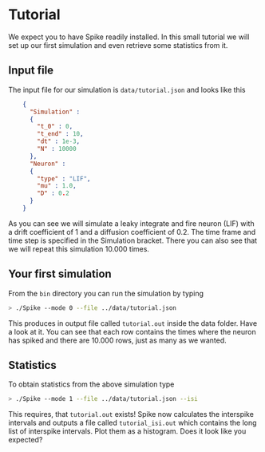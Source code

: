 # Tutorial

We expect you to have Spike readily installed.
In this small tutorial we will set up our first simulation and even retrieve some statistics from it.

## Input file
The input file for our simulation is `data/tutorial.json` and looks like this

```json
    {
      "Simulation" :
      {
        "t_0" : 0,
        "t_end" : 10,
        "dt" : 1e-3,
        "N" : 10000
      },
      "Neuron" :
      {
        "type" : "LIF",
        "mu" : 1.0,
        "D" : 0.2
      }
    }
```

As you can see we will simulate a leaky integrate and fire neuron (LIF) with a drift coefficient of 1 and a diffusion coefficient of 0.2.
The time frame and time step is specified in the Simulation bracket.
There you can also see that we will repeat this simulation 10.000 times.

## Your first simulation
From the `bin` directory you can run the simulation by typing

```bash
> ./Spike --mode 0 --file ../data/tutorial.json
```

This produces in output file called `tutorial.out` inside the data folder.
Have a look at it.
You can see that each row contains the times where the neuron has spiked and there are 10.000 rows, just as many as we wanted.

## Statistics
To obtain statistics from the above simulation type

```bash
> ./Spike --mode 1 --file ../data/tutorial.json --isi
```

This requires, that `tutorial.out` exists!
Spike now calculates the interspike intervals and outputs a file called `tutorial_isi.out` which contains the long list of interspike intervals.
Plot them as a histogram.
Does it look like you expected?
